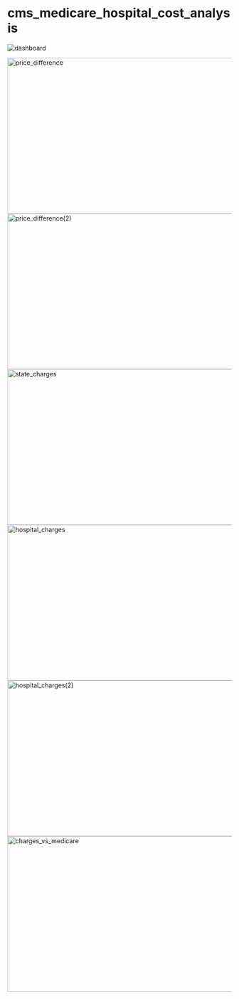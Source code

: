 # cms_medicare_hospital_cost_analysis

![dashboard](https://github.com/user-attachments/assets/f3f1464a-5235-402f-8dfb-d19a5ee835cd)

<img width="550" height="350" alt="price_difference" src="https://github.com/user-attachments/assets/914be65a-af50-44cb-a8fa-a033b600dbf3" />
<img width="550" height="350" alt="price_difference(2)" src="https://github.com/user-attachments/assets/53e85577-f662-4c1f-a0fe-e5645ca6ca49" />

<img width="550" height="350" alt="state_charges" src="https://github.com/user-attachments/assets/3fe82adc-3053-4d35-96de-4446443cec5a" />

<img width="550" height="350" alt="hospital_charges" src="https://github.com/user-attachments/assets/e78648f7-50f7-4122-8a07-8725e870b918" />
<img width="550" height="350" alt="hospital_charges(2)" src="https://github.com/user-attachments/assets/d79dae31-b1c7-4a79-836e-634fcdb9817f" />

<img width="550" height="350" alt="charges_vs_medicare" src="https://github.com/user-attachments/assets/93def4c5-4233-41cf-b3e0-1706c9cd2773" />

